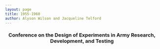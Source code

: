 ```yaml
---
layout: page
title: 1955-1960
author: Alyson Wilson and Jacqueline Telford
---
```

<div align="center"><h3> Conference on the Design of Experiments in Army Research, Development, and Testing</h3></div>

